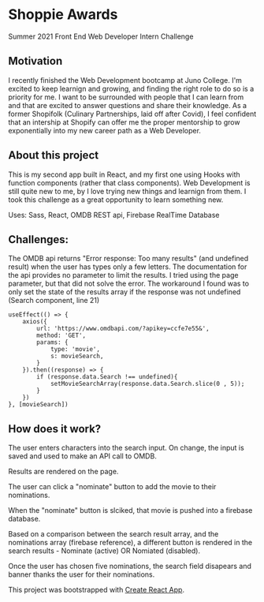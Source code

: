 # Shoppie Awards

Summer 2021 Front End Web Developer Intern Challenge

## Motivation
I recently finished the Web Development bootcamp at Juno College. I'm excited to keep learnign and growing, and finding the right role to do so is a priority for me. I want to be surrounded with people that I can learn from and that are excited to answer questions and share their knowledge.
As a former Shopifolk (Culinary Partnerships, laid off after Covid), I feel confident that an intership at Shopify can offer me the proper mentorship to grow exponentially into my new career path as a Web Developer. 

## About this project
This is my second app built in React, and my first one using Hooks with function components (rather that class components).
Web Development is still quite new to me, by I love trying new things and learnign from them. I took this challenge as a great opportunity to learn something new. 

Uses: Sass, React, OMDB REST api, Firebase RealTime Database

## Challenges:
The OMDB api returns "Error response: Too many results" (and undefined result) when the user has types only a few letters. 
The documentation for the api provides no parameter to limit the results. 
I tried using the page parameter, but that did not solve the error. 
The workaround I found was to only set the state of the results array if the response was not undefined (Search component, line 21)

    useEffect(() => {
        axios({
            url: 'https://www.omdbapi.com/?apikey=ccfe7e55&',
            method: 'GET',
            params: {
                type: 'movie',
                s: movieSearch,
            }
        }).then((response) => {
            if (response.data.Search !== undefined){
                setMovieSearchArray(response.data.Search.slice(0 , 5));
            }
        }) 
    }, [movieSearch])
    
  ## How does it work?
  The user enters characters into the search input. On change, the input is saved and used to make an API call to OMDB. 
  
  Results are rendered on the page. 
  
  The user can click a "nominate" button to add the movie to their nominations. 
  
  When the "nominate" button is slciked, that movie is pushed into a firebase database. 
  
  Based on a comparison between the search result array, and the nominations array (firebase reference), a different button is rendered in the search results - Nominate (active) OR Nomiated (disabled).
  
  Once the user has chosen five nominations, the search field disapears and banner thanks the user for their nominations. 
  

This project was bootstrapped with [Create React App](https://github.com/facebook/create-react-app).


